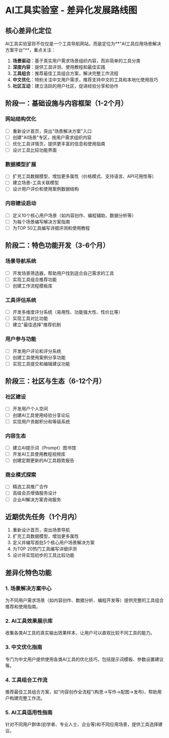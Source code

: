 # AI工具实验室 - 差异化发展路线图

## 核心差异化定位

AI工具实验室将不仅仅是一个工具导航网站，而是定位为**"AI工具应用场景解决方案平台"**，重点关注：

1. **场景驱动**：基于真实用户需求场景组织内容，而非简单的工具分类
2. **深度内容**：提供工具评测、使用教程和最佳实践
3. **工具组合**：推荐最佳工具组合方案，解决完整工作流程
4. **中文优化**：特别关注中文用户需求，推荐支持中文的工具和本地化使用技巧
5. **社区互动**：建立活跃的用户社区，促进经验分享和协作

## 阶段一：基础设施与内容框架（1-2个月）

### 网站结构优化
- [ ] 重新设计首页，突出"场景解决方案"入口
- [ ] 创建"AI场景"专区，按用户需求组织内容
- [ ] 优化工具详情页，提供更丰富的信息和使用指南
- [ ] 设计工具比较功能界面

### 数据模型扩展
- [ ] 扩充工具数据模型，增加更多属性（价格模式、支持语言、API可用性等）
- [ ] 建立场景-工具关联模型
- [ ] 设计用户评价和使用案例数据结构

### 内容建设启动
- [ ] 定义10个核心用户场景（如内容创作、编程辅助、数据分析等）
- [ ] 为每个场景编写解决方案指南
- [ ] 为TOP 50工具编写详细评测和使用教程

## 阶段二：特色功能开发（3-6个月）

### 场景导航系统
- [ ] 开发场景筛选器，帮助用户找到适合自己需求的工具
- [ ] 实现工具组合推荐功能
- [ ] 创建工作流程模板库

### 工具评估系统
- [ ] 开发多维度评分系统（易用性、功能强大性、性价比等）
- [ ] 实现工具对比功能
- [ ] 建立"最佳选择"推荐机制

### 用户参与功能
- [ ] 开发用户评论和评分系统
- [ ] 创建工具使用案例分享功能
- [ ] 实现工具提交和编辑建议功能

## 阶段三：社区与生态（6-12个月）

### 社区建设
- [ ] 开发用户个人空间
- [ ] 创建AI工具使用经验分享论坛
- [ ] 实现用户贡献积分和等级系统

### 内容生态
- [ ] 建立AI提示词（Prompt）图书馆
- [ ] 开发AI工具使用教程视频库
- [ ] 创建定期更新的AI工具趋势报告

### 商业模式探索
- [ ] 精选工具推广合作
- [ ] 高级会员增值服务设计
- [ ] 企业AI解决方案咨询服务

## 近期优先任务（1个月内）

1. 重新设计首页，突出场景导航
2. 扩充工具数据模型，增加更多属性
3. 定义并编写首批5个核心用户场景解决方案
4. 为TOP 20热门工具编写详细评测
5. 设计并实现初步的工具比较功能

## 差异化特色功能

### 1. 场景解决方案中心
为不同用户需求场景（如内容创作、数据分析、编程开发等）提供完整的工具组合推荐和使用指南。

### 2. AI工具效果展示库
收集各类AI工具的真实输出效果样本，让用户可以直观比较不同工具的能力。

### 3. 中文优化指南
专门为中文用户提供使用各类AI工具的优化技巧，包括提示词模板、参数设置建议等。

### 4. 工具组合工作流
推荐最佳工具组合方案，如"内容创作全流程"(构思→写作→配图→发布)，帮助用户构建完整工作流。

### 5. AI工具适用性指南
针对不同用户群体(初学者、专业人士、企业等)和不同应用场景，提供工具选择建议。 